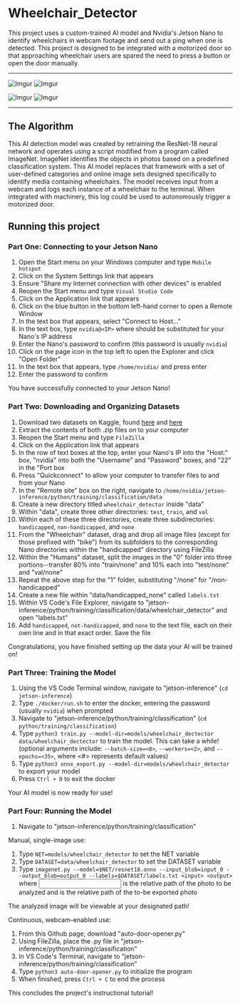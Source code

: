 # Wheelchair_Detector

This project uses a custom-trained AI model and Nvidia's Jetson Nano to identify wheelchairs in webcam footage and send out a ping when one is detected. This project is designed to be integrated with a motorized door so that approaching wheelchair users are spared the need to press a button or open the door manually. 

---

![Imgur](https://i.imgur.com/UIpCtVrm.jpg)
![Imgur](https://i.imgur.com/6qRImaom.jpg)

![Imgur](https://i.imgur.com/qlBgixUm.jpg)
![Imgur](https://i.imgur.com/GqNoL7Jm.jpg)

---

## The Algorithm

This AI detection model was created by retraining the ResNet-18 neural network and operates using a script modified from a program called ImageNet. ImageNet identifies the objects in photos based on a predefined classification system. This AI model replaces that framework with a set of user-defined categories and online image sets designed specifically to identify media containing wheelchairs. The model receives input from a webcam and logs each instance of a wheelchair to the terminal. When integrated with machinery, this log could be used to autonomously trigger a motorized door. 

## Running this project

### Part One: Connecting to your Jetson Nano
1. Open the Start menu on your Windows computer and type `Mobile hotspot`
2. Click on the System Settings link that appears
3. Ensure "Share my Internet connection with other devices" is enabled
4. Reopen the Start menu and type `Visual Studio Code`
5. Click on the Application link that appears
6. Click on the blue button in the bottom left-hand corner to open a Remote Window
7. In the text box that appears, select "Connect to Host..."
8. In the text box, type `nvidia@<IP>` where <IP> should be substituted for your Nano's IP address
9. Enter the Nano's password to confirm (this password is usually `nvidia`)
10. Click on the page icon in the top left to open the Explorer and click "Open Folder"
12. In the text box that appears, type `/home/nvidia/` and press enter
13. Enter the password to confirm

You have successfully connected to your Jetson Nano!

### Part Two: Downloading and Organizing Datasets
1. Download two datasets on Kaggle, found [here](https://www.kaggle.com/datasets/yinchuangsum/person-wheel-chair-not-wheel-chair) and [here](https://www.kaggle.com/datasets/constantinwerner/human-detection-dataset)
2. Extract the contents of both .zip files on to your computer
3. Reopen the Start menu and type `FileZilla`
4. Click on the Application link that appears
5. In the row of text boxes at the top, enter your Nano's IP into the "Host:" box, "nvidia" into both the "Username" and "Password" boxes, and "22" in the "Port box
6. Press "Quickconnect" to allow your computer to transfer files to and from your Nano
7. In the "Remote site" box on the right, navigate to `/home/nvidia/jetson-inference/python/training/classification/data`
8. Create a new directory titled `wheelchair_detector` inside "data"
9. Within "data", create three other directories: `test`, `train`, and `val`
10. Within each of these three directories, create three subdirectories: `handicapped`, `non-handicapped`, and `none`
11. From the "Wheelchair" dataset, drag and drop all image files (except for those prefixed with "bike") from its subfolders to the corresponding Nano directories within the "handicapped" directory using FileZilla
13. Within the "Humans" dataset, split the images in the "0" folder into three portions--transfer 80% into "train/none" and 10% each into "test/none" and "val/none"
14. Repeat the above step for the "1" folder, substituting "/none" for "/non-handicapped"
15. Create a new file within "data/handicapped_none" called `labels.txt`
16. Within VS Code's File Explorer, navigate to "jetson-inference/python/training/classification/data/wheelchair_detector" and open "labels.txt"
17. Add `handicapped`, `not-handicapped`, and `none` to the text file, each on their own line and in that exact order. Save the file

Congratulations, you have finished setting up the data your AI will be trained on!

### Part Three: Training the Model
1. Using the VS Code Terminal window, navigate to "jetson-inference" (`cd jetson-inference`)
5. Type `./docker/run.sh` to enter the docker, entering the password (usually `nvidia`) when prompted
6. Navigate to "jetson-inference/python/training/classification" (`cd python/training/classification`)
7. Type `python3 train.py --model-dir=models/wheelchair_dectector data/wheelchair_dectector` to train the model. This can take a while! (optional arguments include: `--batch-size=<8>`, `--workers=<2>`, and `--epochs=<35>`, where <#> represents default values)
8. Type `python3 onnx_export.py --model-dir=models/wheelchair_detector` to export your model
9. Press `Ctrl + D` to exit the docker

Your AI model is now ready for use!

### Part Four: Running the Model
1. Navigate to "jetson-inference/python/training/classification"

Manual, single-image use:

1. Type `NET=models/wheelchair_detector` to set the NET variable
2. Type `DATASET=data/wheelchair_detector` to set the DATASET variable
3. Type `imagenet.py --model=$NET/resnet18.onnx --input_blob=input_0 --output_blob=output_0 --labels=$DATASET/labels.txt <input> <output>` where <input> is the relative path of the photo to be analyzed and <output> is the relative path of the to-be exported photo

The analyzed image will be viewable at your designated path!

Continuous, webcam-enabled use:

1. From this Github page, download "auto-door-opener.py"
2. Using FileZilla, place the .py file in "jetson-inference/python/training/classification"
3. In VS Code's Terminal, navigate to "jetson-inference/python/training/classification"
4. Type `python3 auto-door-opener.py` to initialize the program
5. When finished, press `Ctrl + C` to end the process

This concludes the project's instructional tutorial!
